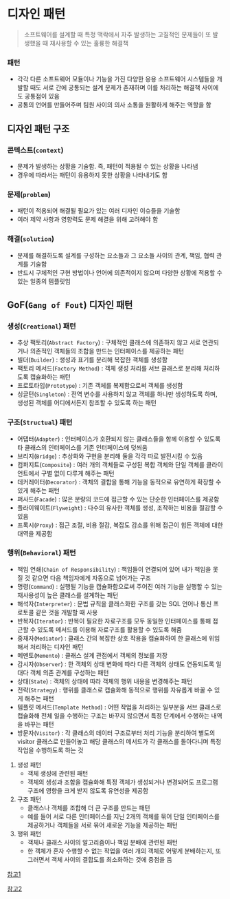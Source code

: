 # 디자인 패턴

> 소프트웨어를 설계할 때 특정 맥락에서 자주 발생하는 고질적인 문제들이 또 발생했을 때 재사용할 수 있는 훌륭한 해결책

### 패턴

* 각각 다른 소프트웨어 모듈이나 기능을 가진 다양한 응용 소프트웨어 시스템들을 개발할 때도 서로 간에 공통되는 설계 문제가 존재하며 이를 처리하는 해결책 사이에도 공통점이 있음
* 공통의 언어를 만들어주며 팀원 사이의 의사 소통을 원활하게 해주는 역할을 함



## 디자인 패턴 구조

### 콘텍스트(`context`)

* 문제가 발생하는 상황을 기술함. 즉, 패턴이 적용될 수 있는 상황을 나타냄
* 경우에 따라서는 패턴이 유용하지 못한 상황을 나타내기도 함

### 문제(`problem`)

* 패턴이 적용되어 해결될 필요가 있는 여러 디자인 이슈들을 기술함
* 여러 제약 사항과 영향력도 문제 해결을 위해 고려해야 함

### 해결(`solution`)

* 문제를 해결하도록 설계를 구성하는 요소들과 그 요소들 사이의 관계, 책임, 협력 관계를 기술함
* 반드시 구체적인 구현 방법이나 언어에 의존적이지 않으며 다양한 상황에 적용할 수 있는 일종의 템플릿임



## GoF(`Gang of Fout`) 디자인 패턴

### 생성(`Creational`) 패턴

* 추상 팩토리(`Abstract Factory`) : 구체적인 클래스에 의존하지 않고 서로 연관되거나 의존적인 객체들의 조합을 만드는 인터페이스를 제공하는 패턴
* 빌더(`Builder`) : 생성과 표기를 분리해 복잡한 객체를 생성함
* 팩토리 메서드(`Factory Method`) : 객체 생성 처리를 서브 클래스로 분리해 처리하도록 캡슐화하는 패턴
* 프로토타입(`Prototype`) : 기존 객체를 복제함으로써 객체를 생성함
* 싱글턴(`Singleton`) : 전역 변수를 사용하지 않고 객체를 하나만 생성하도록 하며, 생성된 객체를 어디에서든지 참조할 수 있도록 하는 패턴

### 구조(`Structual`) 패턴

* 어댑터(`Adapter`) : 인터페이스가 호환되지 않는 클래스들을 함께 이용할 수 있도록 타 클래스의 인터페이스를 기존 인터페이스에 덧씌움
* 브리지(`Bridge`) : 추상화와 구현을 분리해 둘을 각각 따로 발전시킬 수 있음
* 컴퍼지트(`Composite`) : 여러 개의 객체들로 구성된 복합 객체와 단일 객체를 클라이언트에서 구별 없이 다루게 해주는 패턴
* 데커레이터(`Decorator`) : 객체의 결합을 통해 기능을 동적으로  유연하게 확장할 수 있게 해주는 패턴
* 퍼사드(`Facade`) : 많은 분량의 코드에 접근할 수 있는 단순한 인터페이스를 제공함
* 플라이웨이트(`Flyweight`) : 다수의 유사한 객체를 생성, 조작하는 비용을 절감할 수 있음
* 프록시(`Proxy`) : 접근 조절, 비용 절감, 복잡도 감소를 위해 접근이 힘든 객체에 대한 대역을 제공함

### 행위(`Behavioral`) 패턴

* 책임 연쇄(`Chain of Responsibility`) : 책임들이 연결되어 있어 내가 책임을 못 질 것 같으면 다음 책임자에게 자동으로 넘어가는 구조
* 명령(`Command`) : 실행될 기능을 캡슐화함으로써 주어진 여러 기능을 실행할 수 있는 재사용성이 높은 클래스를 설계하는 패턴
* 해석자(`Interpreter`) : 문법 규칙을 클래스화한 구조를 갖는 SQL 언어나 통신 프로토콜 같은 것을 개발할 때 사용
* 반복자(`Iterator`) : 반복이 필요한 자료구조를 모두 동일한 인터페이스를 통해 접근할 수 있도록 메서드를 이용해 자료구조를 활용할 수 있도록 해줌
* 중재자(`Mediator`) : 클래스 간의 복잡한 상호 작용을 캡슐화하여 한 클래스에 위임해서 처리하는 디자인 패턴
* 메멘토(`Memento`) : 클래스 설계 관점에서 객체의 정보를 저장
* 감시자(`Observer`) : 한 객체의 상태 변화에 따라 다른 객체의 상태도 연동되도록 일대다 객체 의존 관계를 구성하는 패턴
* 상태(`State`) : 객체의 상태에 따라 객체의 행위 내용을 변경해주는 패턴
* 전략(`Strategy`) : 행위를 클래스로 캡슐화해 동적으로 행위를 자유롭게 바꿀 수 있게 해주는 패턴
* 템플릿 메서드(`Template Method`) : 어떤 작업을 처리하는 일부분을 서브 클래스로 캡슐화해 전체 일을 수행하는 구조는 바꾸지 않으면서 특정 단계에서 수행하는 내역을 바꾸는 패턴
* 방문자(`Visitor`) : 각 클래스의 데이터 구조로부터 처리 기능을 분리하여 별도의 visitor 클래스로 만들어놓고 해당 클래스의 메서드가 각 클래스를 돌아다니며 특정 작업을 수행하도록 하는 것



1. 생성 패턴
   * 객체 생성에 관련된 패턴
   * 객체의 생성과 조합을 캡슐화해 특정 객체가 생성되거나 변경되어도 프로그램 구조에 영향을 크게 받지 않도록 유연성을 제공함
2. 구조 패턴
   * 클래스나 객체를 조합해 더 큰 구조를 만드는 패턴
   * 예를 들어 서로 다른 인터페이스를 지닌 2개의 객체를 묶어 단일 인터페이스를 제공하거나 객체들을 서로 묶어 새로운 기능을 제공하는 패턴
3. 행위 패턴
   * 객체나 클래스 사이의 알고리즘이나 책임 분배에 관련된 패턴
   * 한 객체가 혼자 수행할 수 없는 작업을 여러 개의 객체로 어떻게 분배하는지, 또 그러면서 객체 사이의 결합도를 최소화하는 것에 중점을 둠



[참고1](https://gmlwjd9405.github.io/2018/07/06/design-pattern.html)

[참고2](https://gone-sw.tistory.com/4)